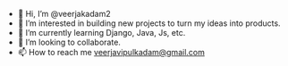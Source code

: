 - 👋 Hi, I’m @veerjakadam2
- 👀 I’m interested in building new projects to turn my ideas into products.
- 🌱 I’m currently learning Django, Java, Js, etc.
- 💞️ I’m looking to collaborate.
- 📫 How to reach me veerjavipulkadam@gmail.com

<!---
veerjakadam2/veerjakadam2 is a ✨ special ✨ repository because its `README.md` (this file) appears on your GitHub profile.
You can click the Preview link to take a look at your changes.
--->
